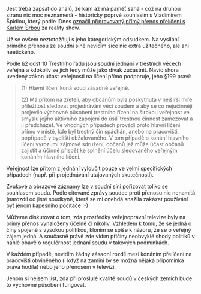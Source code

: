 <!-- dcterms:identifier = riderweblog#95 -->
<!-- dcterms:title = První reality show v České televizi -->
<!-- np9:categoryId = 2 -->
<!-- x4w:category = Lidé a jiná zvěř -->
<!-- np9:authorId = 1 -->
<!-- np9:authorEmail = michal.valasek@altairis.cz -->
<!-- dcterms:creator = Michal Altair Valášek -->
<!-- dcterms:created = 2003-10-26T15:14:20+01:00 -->
<!-- dcterms:dateAccepted = 2003-10-26T15:14:20+01:00 -->

Jest třeba zapsat do analů, že kam až má paměť sahá - což na druhou stranu nic moc neznamená - historicky poprvé souhlasím s Vladimírem Špidlou, který podle iDnes [označil připravovaný přímý přenos přelíčení s Karlem Srbou](http://zpravy.idnes.cz/domaci.asp?r=domaci&c=A031024_155810_domaci_has&l=1) za reality show.

Už se ovšem neztotožňuji s jeho kategorickým odsudkem. Na vysílání přímého přenosu ze soudní síně nevidím sice nic extra užitečného, ale ani neetického.

Podle §2 odst 10 Trestního řádu jsou soudní jednání v trestních věcech veřejná a kdokoliv se jich tedy může jako divák zúčastnit. Navíc shora uvedený zákon účast veřejnosti na líčení přímo podporuje, jeho §199 praví:

> (1) Hlavní líčení koná soud zásadně veřejně.
> 
> (2) Má přitom na zřeteli, aby občanům byla poskytnuta v nejširší míře příležitost sledovat projednávání věci soudem a aby se co nejúčinněji projevilo výchovné působení trestního řízení na širokou veřejnost ve smyslu jejího aktivního zapojení do úsilí trestnou činnost zamezovat a jí předcházet. Ve vhodných případech provádí proto hlavní líčení přímo v místě, kde byl trestný čin spáchán, anebo na pracovišti, popřípadě v bydlišti obžalovaného. V tom případě o konání hlavního líčení vyrozumí zájmové sdružení, občanů jež může účast občanů zajistit a účinně přispět ke splnění účelu sledovaného veřejným konáním hlavního líčení.

Veřejnost lze přitom z jednání vyloučit pouze ve velmi specifických případech (např. při projednávání utajovaných skutečností).

Zvukové a obrazové záznamy lze v soudní síni pořizovat toliko se souhlasem soudu. Podle citované zprávy soudce proti přenosu nic nenamítá (narozdíl od jisté soudkyně, která se mi onehdá snažila zakázat používání byť jenom kapesního počítače :-)

Můžeme diskutovat o tom, zda prostředky veřejnoprávní televize byly na přímý přenos vynaloženy účelně či nikoliv. Vzhledem k tomu, že se jedná o činy spojené s vysokou politikou, kloním se spíše k názoru, že se o veřejný zájem jedná. A současně právě zde vidím přičiny neobvyklé shody politiků v náhlé obavě o regulérnost jednání soudu v takových podmínkách.

V každém případě, nevidím žádný zásadní rozdíl mezi konáním přelíčení na pracovišti obviněného (i když na zamini by se možná nějaká připomínka práva hodila) nebo jeho přenosem v televizi.

Jenom si nejsem jist, zda při proslulé kvalitě soudů v českých zemích bude to výchovné působení fungovat.